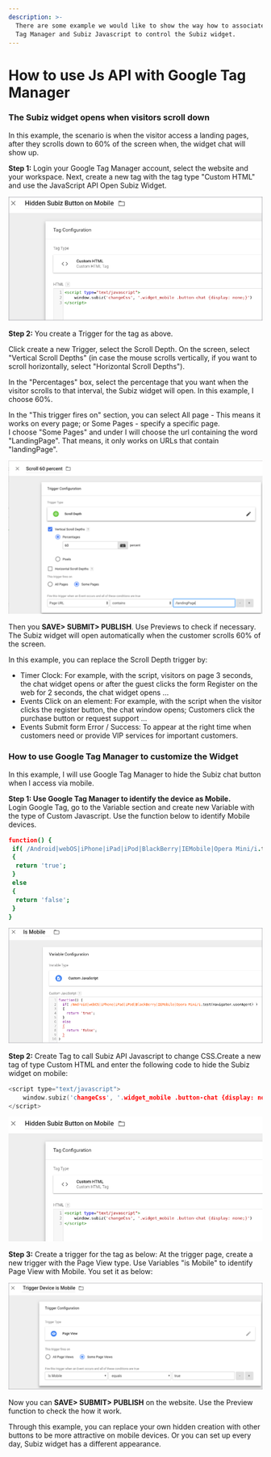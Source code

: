 ```yaml
---
description: >-
  There are some example we would like to show the way how to associate Google
  Tag Manager and Subiz Javascript to control the Subiz widget.
---
```


# How to use Js API with Google Tag Manager

### The Subiz widget opens when visitors scroll down

In this example, the scenario is when the visitor access a landing pages, after they scrolls down to 60% of the screen when, the widget chat will show up. 

**Step 1:** Login your Google Tag Manager account, select the website and your workspace. Next, create a new tag with the tag type "Custom HTML" and use the JavaScript API Open Subiz Widget. 

![Create a new tag with Custom HTML and use the JavaScript API Open Subiz Widget](../../../.gitbook/assets/1%20%283%29.png)

**Step 2:** You create a Trigger for the tag as above.

Click create a new Trigger, select the Scroll Depth. On the screen, select "Vertical Scroll Depths" \(in case the mouse scrolls vertically, if you want to scroll horizontally, select "Horizontal Scroll Depths"\).

In the "Percentages" box, select the percentage that you want when the visitor scrolls to that interval, the Subiz widget will open. In this example, I choose 60%.

In the "This trigger fires on" section, you can select All page - This means it works on every page; or Some Pages - specify a specific page.   
I choose "Some Pages" and under I will choose the url containing the word "LandingPage". That means, it only works on URLs that contain "landingPage". 

![](../../../.gitbook/assets/2%20%285%29.png)

  
Then you **SAVE&gt; SUBMIT&gt; PUBLISH**. Use Previews to check if necessary. The Subiz widget will open automatically when the customer scrolls 60% of the screen.

In this example, you can replace the Scroll Depth trigger by: 

* Timer Clock: For example, with the script, visitors on page 3 seconds, the chat widget opens or after the guest clicks the form Register on the web for 2 seconds, the chat widget opens …
* Events Click on an element: For example, with the script when the visitor clicks the register button, the chat window opens; Customers click the purchase button or request support …
* Events Submit form Error / Success: To appear at the right time when customers need or provide VIP services for important customers.

### How to use Google Tag Manager to customize the Widget 

In this example, I will use Google Tag Manager to hide the Subiz chat button when I access via mobile.

**Step 1: Use Google Tag Manager to identify the device as Mobile.**  
Login Google Tag, go to the Variable section and create new Variable with the type of Custom Javascript. Use the function below to identify Mobile devices. 

```coffeescript
function() {
 if( /Android|webOS|iPhone|iPad|iPod|BlackBerry|IEMobile|Opera Mini/i.test(navigator.userAgent) ) 
 {
  return 'true';
 } 
 else 
 {
  return 'false';
 }
}
```

![Create new Variable  identify Mobile devices. ](../../../.gitbook/assets/3%20%283%29.png)

**Step 2:** Create Tag to call Subiz API Javascript to change CSS.Create a new tag of type Custom HTML and enter the following code to hide the Subiz widget on mobile: 

```c
<script type="text/javascript">
    window.subiz('changeCss', '.widget_mobile .button-chat {display: none;}')
</script>
```

![](../../../.gitbook/assets/5%20%283%29.png)

  
**Step 3:** Create a trigger for the tag as below: At the trigger page, create a new trigger with the Page View type. Use Variables "is Mobile" to identify Page View with Mobile. You set it as below: 

![Use Variables &quot;is Mobile&quot; to set up triggers.](../../../.gitbook/assets/4%20%283%29.png)

Now you can **SAVE&gt; SUBMIT&gt; PUBLISH** on the website. Use the Preview function to check the how it work.

Through this example, you can replace your own hidden creation with other buttons to be more attractive on mobile devices. Or you can set up every day, Subiz widget has a different appearance.



